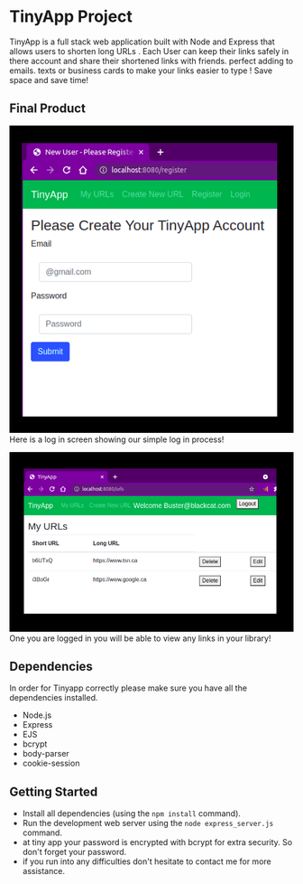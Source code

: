 # TinyApp Project

TinyApp is a full stack web application built with Node and Express that allows users to shorten long URLs . Each User can keep their links safely in there account and share their shortened links with friends. perfect adding to emails. texts or business cards to make your links easier to type ! Save space and save time! 

## Final Product

![Registration Page](https://github.com/C-Swain/tinyapp/blob/master/screenshots/register.png)
Here is a log in screen showing our simple log in process!



![User URL Page](https://github.com/C-Swain/tinyapp/blob/master/screenshots/urlsPageLoggedIn.png)
One you are logged in you will be able to view any links in your library!

## Dependencies
In order for Tinyapp correctly please make sure you have all the dependencies installed.
- Node.js
- Express
- EJS
- bcrypt
- body-parser
- cookie-session

## Getting Started

- Install all dependencies (using the `npm install` command).
- Run the development web server using the `node express_server.js` command.
- at tiny app your password is encrypted with bcrypt for extra security. So don't forget your password.
- if you run into any difficulties don't hesitate to contact me for more assistance.
